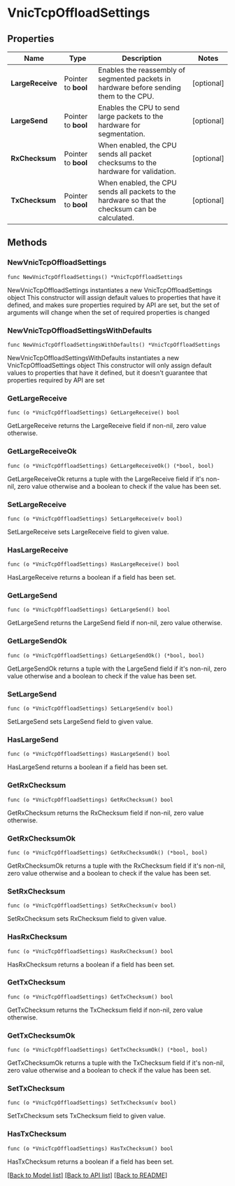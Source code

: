 # VnicTcpOffloadSettings

## Properties

Name | Type | Description | Notes
------------ | ------------- | ------------- | -------------
**LargeReceive** | Pointer to **bool** | Enables the reassembly of segmented packets in hardware before sending them to the CPU. | [optional] 
**LargeSend** | Pointer to **bool** | Enables the CPU to send large packets to the hardware for segmentation. | [optional] 
**RxChecksum** | Pointer to **bool** | When enabled, the CPU sends all packet checksums to the hardware for validation. | [optional] 
**TxChecksum** | Pointer to **bool** | When enabled, the CPU sends all packets to the hardware so that the checksum can be calculated. | [optional] 

## Methods

### NewVnicTcpOffloadSettings

`func NewVnicTcpOffloadSettings() *VnicTcpOffloadSettings`

NewVnicTcpOffloadSettings instantiates a new VnicTcpOffloadSettings object
This constructor will assign default values to properties that have it defined,
and makes sure properties required by API are set, but the set of arguments
will change when the set of required properties is changed

### NewVnicTcpOffloadSettingsWithDefaults

`func NewVnicTcpOffloadSettingsWithDefaults() *VnicTcpOffloadSettings`

NewVnicTcpOffloadSettingsWithDefaults instantiates a new VnicTcpOffloadSettings object
This constructor will only assign default values to properties that have it defined,
but it doesn't guarantee that properties required by API are set

### GetLargeReceive

`func (o *VnicTcpOffloadSettings) GetLargeReceive() bool`

GetLargeReceive returns the LargeReceive field if non-nil, zero value otherwise.

### GetLargeReceiveOk

`func (o *VnicTcpOffloadSettings) GetLargeReceiveOk() (*bool, bool)`

GetLargeReceiveOk returns a tuple with the LargeReceive field if it's non-nil, zero value otherwise
and a boolean to check if the value has been set.

### SetLargeReceive

`func (o *VnicTcpOffloadSettings) SetLargeReceive(v bool)`

SetLargeReceive sets LargeReceive field to given value.

### HasLargeReceive

`func (o *VnicTcpOffloadSettings) HasLargeReceive() bool`

HasLargeReceive returns a boolean if a field has been set.

### GetLargeSend

`func (o *VnicTcpOffloadSettings) GetLargeSend() bool`

GetLargeSend returns the LargeSend field if non-nil, zero value otherwise.

### GetLargeSendOk

`func (o *VnicTcpOffloadSettings) GetLargeSendOk() (*bool, bool)`

GetLargeSendOk returns a tuple with the LargeSend field if it's non-nil, zero value otherwise
and a boolean to check if the value has been set.

### SetLargeSend

`func (o *VnicTcpOffloadSettings) SetLargeSend(v bool)`

SetLargeSend sets LargeSend field to given value.

### HasLargeSend

`func (o *VnicTcpOffloadSettings) HasLargeSend() bool`

HasLargeSend returns a boolean if a field has been set.

### GetRxChecksum

`func (o *VnicTcpOffloadSettings) GetRxChecksum() bool`

GetRxChecksum returns the RxChecksum field if non-nil, zero value otherwise.

### GetRxChecksumOk

`func (o *VnicTcpOffloadSettings) GetRxChecksumOk() (*bool, bool)`

GetRxChecksumOk returns a tuple with the RxChecksum field if it's non-nil, zero value otherwise
and a boolean to check if the value has been set.

### SetRxChecksum

`func (o *VnicTcpOffloadSettings) SetRxChecksum(v bool)`

SetRxChecksum sets RxChecksum field to given value.

### HasRxChecksum

`func (o *VnicTcpOffloadSettings) HasRxChecksum() bool`

HasRxChecksum returns a boolean if a field has been set.

### GetTxChecksum

`func (o *VnicTcpOffloadSettings) GetTxChecksum() bool`

GetTxChecksum returns the TxChecksum field if non-nil, zero value otherwise.

### GetTxChecksumOk

`func (o *VnicTcpOffloadSettings) GetTxChecksumOk() (*bool, bool)`

GetTxChecksumOk returns a tuple with the TxChecksum field if it's non-nil, zero value otherwise
and a boolean to check if the value has been set.

### SetTxChecksum

`func (o *VnicTcpOffloadSettings) SetTxChecksum(v bool)`

SetTxChecksum sets TxChecksum field to given value.

### HasTxChecksum

`func (o *VnicTcpOffloadSettings) HasTxChecksum() bool`

HasTxChecksum returns a boolean if a field has been set.


[[Back to Model list]](../README.md#documentation-for-models) [[Back to API list]](../README.md#documentation-for-api-endpoints) [[Back to README]](../README.md)


